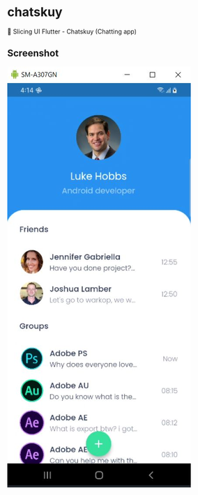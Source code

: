 # chatskuy

📱 Slicing UI Flutter - Chatskuy (Chatting app)

## Screenshot

![Screenshot app](https://github.com/DaffRazan/chatskuy/blob/master/assets/images/chatskuy.JPG)
